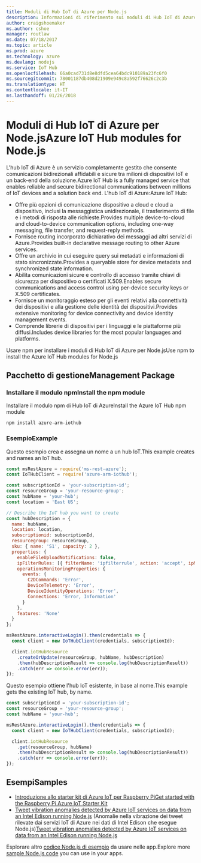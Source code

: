 ```yaml
---
title: Moduli di Hub IoT di Azure per Node.js
description: Informazioni di riferimento sui moduli di Hub IoT di Azure per Node.js
author: craigshoemaker
ms.author: cshoe
manager: routlaw
ms.date: 07/18/2017
ms.topic: article
ms.prod: azure
ms.technology: azure
ms.devlang: nodejs
ms.service: IoT Hub
ms.openlocfilehash: 66a0cad731d8e8dfd5cea64bdc910189a23fc6f0
ms.sourcegitcommit: 78001187db408d21909e949c8a592f76626c2c3b
ms.translationtype: HT
ms.contentlocale: it-IT
ms.lasthandoff: 01/26/2018
---
```

# <a name="azure-iot-hub-modules-for-nodejs"></a><span data-ttu-id="58674-103">Moduli di Hub IoT di Azure per Node.js</span><span class="sxs-lookup"><span data-stu-id="58674-103">Azure IoT Hub modules for Node.js</span></span>

<span data-ttu-id="58674-104">L'hub IoT di Azure è un servizio completamente gestito che consente comunicazioni bidirezionali affidabili e sicure tra milioni di dispositivi IoT e un back-end della soluzione.</span><span class="sxs-lookup"><span data-stu-id="58674-104">Azure IoT Hub is a fully managed service that enables reliable and secure bidirectional communications between millions of IoT devices and a solution back end.</span></span> <span data-ttu-id="58674-105">L'hub IoT di Azure:</span><span class="sxs-lookup"><span data-stu-id="58674-105">Azure IoT Hub:</span></span>
- <span data-ttu-id="58674-106">Offre più opzioni di comunicazione dispositivo a cloud e cloud a dispositivo, inclusi la messaggistica unidirezionale, il trasferimento di file e i metodi di risposta alle richieste.</span><span class="sxs-lookup"><span data-stu-id="58674-106">Provides multiple device-to-cloud and cloud-to-device communication options, including one-way messaging, file transfer, and request-reply methods.</span></span>
- <span data-ttu-id="58674-107">Fornisce routing incorporato dichiarativo dei messaggi ad altri servizi di Azure.</span><span class="sxs-lookup"><span data-stu-id="58674-107">Provides built-in declarative message routing to other Azure services.</span></span>
- <span data-ttu-id="58674-108">Offre un archivio in cui eseguire query sui metadati e informazioni di stato sincronizzate.</span><span class="sxs-lookup"><span data-stu-id="58674-108">Provides a queryable store for device metadata and synchronized state information.</span></span>
- <span data-ttu-id="58674-109">Abilita comunicazioni sicure e controllo di accesso tramite chiavi di sicurezza per dispositivo o certificati X.509.</span><span class="sxs-lookup"><span data-stu-id="58674-109">Enables secure communications and access control using per-device security keys or X.509 certificates.</span></span>
- <span data-ttu-id="58674-110">Fornisce un monitoraggio esteso per gli eventi relativi alla connettività dei dispositivi e alla gestione delle identità dei dispositivi.</span><span class="sxs-lookup"><span data-stu-id="58674-110">Provides extensive monitoring for device connectivity and device identity management events.</span></span>
- <span data-ttu-id="58674-111">Comprende librerie di dispositivi per i linguaggi e le piattaforme più diffusi.</span><span class="sxs-lookup"><span data-stu-id="58674-111">Includes device libraries for the most popular languages and platforms.</span></span>

<span data-ttu-id="58674-112">Usare npm per installare i moduli di Hub IoT di Azure per Node.js</span><span class="sxs-lookup"><span data-stu-id="58674-112">Use npm to install the Azure IoT Hub modules for Node.js</span></span>

## <a name="management-package"></a><span data-ttu-id="58674-113">Pacchetto di gestione</span><span class="sxs-lookup"><span data-stu-id="58674-113">Management Package</span></span>

### <a name="install-the-npm-module"></a><span data-ttu-id="58674-114">Installare il modulo npm</span><span class="sxs-lookup"><span data-stu-id="58674-114">Install the npm module</span></span>

<span data-ttu-id="58674-115">Installare il modulo npm di Hub IoT di Azure</span><span class="sxs-lookup"><span data-stu-id="58674-115">Install the Azure IoT Hub npm module</span></span>

```bash
npm install azure-arm-iothub
```

### <a name="example"></a><span data-ttu-id="58674-116">Esempio</span><span class="sxs-lookup"><span data-stu-id="58674-116">Example</span></span>

<span data-ttu-id="58674-117">Questo esempio crea e assegna un nome a un hub IoT.</span><span class="sxs-lookup"><span data-stu-id="58674-117">This example creates and names an IoT hub.</span></span>

```javascript
const msRestAzure = require('ms-rest-azure');
const IoTHubClient = require('azure-arm-iothub');

const subscriptionId = 'your-subscription-id';
const resourceGroup = 'your-resource-group';
const hubName = 'your-hub';
const location = 'East US';

// Describe the IoT hub you want to create
const hubDescription = {
  name: hubName,
  location: location,
  subscriptionid: subscriptionId,
  resourcegroup: resourceGroup,
  sku: { name: 'S1', capacity: 2 },
  properties: {
    enableFileUploadNotifications: false,
    ipFilterRules: [{ filterName: 'ipfilterrule', action: 'accept', ipMask: '0.0.0.0/0' }],
    operationsMonitoringProperties: {
      events: {
        C2DCommands: 'Error',
        DeviceTelemetry: 'Error',
        DeviceIdentityOperations: 'Error',
        Connections: 'Error, Information'
      }
    },
    features: 'None'
  }
};

msRestAzure.interactiveLogin().then(credentials => {
  const client = new IoTHubClient(credentials, subscriptionId);

  client.iotHubResource
    .createOrUpdate(resourceGroup, hubName, hubDescription)
    .then(hubDescriptionResult => console.log(hubDescriptionResult))
    .catch(err => console.error(err));
});
```

<span data-ttu-id="58674-118">Questo esempio ottiene l'hub IoT esistente, in base al nome.</span><span class="sxs-lookup"><span data-stu-id="58674-118">This example gets the existing IoT hub, by name.</span></span>

```javascript
const subscriptionId = 'your-subscription-id';
const resourceGroup = 'your-resource-group';
const hubName = 'your-hub';

msRestAzure.interactiveLogin().then(credentials => {
  const client = new IoTHubClient(credentials, subscriptionId);

  client.iotHubResource
    .get(resourceGroup, hubName)
    .then(hubDescriptionResult => console.log(hubDescriptionResult))
    .catch(err => console.error(err));
});
```

## <a name="samples"></a><span data-ttu-id="58674-119">Esempi</span><span class="sxs-lookup"><span data-stu-id="58674-119">Samples</span></span>

- [<span data-ttu-id="58674-120">Introduzione allo starter kit di Azure IoT per Raspberry Pi</span><span class="sxs-lookup"><span data-stu-id="58674-120">Get started with the Raspberry Pi Azure IoT Starter Kit</span></span>](https://azure.microsoft.com/resources/samples/iot-remote-monitoring-node-raspberrypi-getstartedkit/)
- <span data-ttu-id="58674-121">[Tweet vibration anomalies detected by Azure IoT services on data from an Intel Edison running Node.js](https://azure.microsoft.com/resources/samples/iot-hub-nodejs-intel-edison-vibration-anomaly-detection/) (Anomalie nella vibrazione dei tweet rilevate dai servizi IoT di Azure nei dati di Intel Edison che esegue Node.js)</span><span class="sxs-lookup"><span data-stu-id="58674-121">[Tweet vibration anomalies detected by Azure IoT services on data from an Intel Edison running Node.js](https://azure.microsoft.com/resources/samples/iot-hub-nodejs-intel-edison-vibration-anomaly-detection/)</span></span>

<span data-ttu-id="58674-122">Esplorare altro [codice Node.js di esempio](https://azure.microsoft.com/resources/samples/?platform=nodejs) da usare nelle app.</span><span class="sxs-lookup"><span data-stu-id="58674-122">Explore more [sample Node.js code](https://azure.microsoft.com/resources/samples/?platform=nodejs) you can use in your apps.</span></span>
